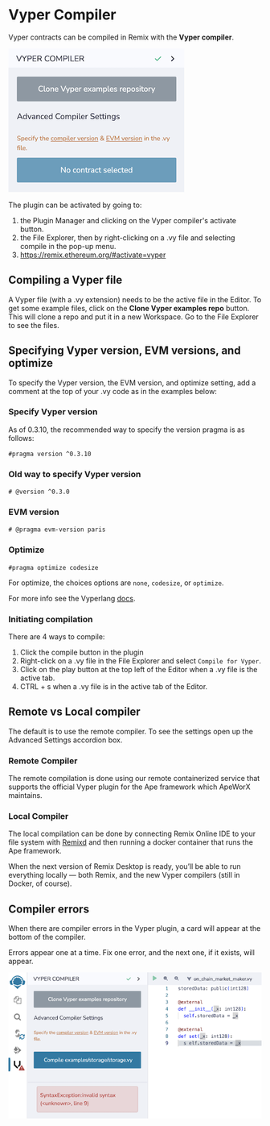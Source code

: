 # Vyper Compiler

Vyper contracts can be compiled in Remix with the **Vyper compiler**.

![](images/a-vyper-pi-basic.png)

The plugin can be activated by going to:

1. the Plugin Manager and clicking on the Vyper compiler's activate button.
2. the File Explorer, then by right-clicking on a .vy file and selecting compile in the pop-up menu.
3. https://remix.ethereum.org/#activate=vyper

## Compiling a Vyper file

A Vyper file (with a .vy extension) needs to be the active file in the Editor. To get some example files, click on the **Clone Vyper examples repo** button. This will clone a repo and put it in a new Workspace. Go to the File Explorer to see the files.

## Specifying Vyper version, EVM versions, and optimize

To specify the Vyper version, the EVM version, and optimize setting, add a comment at the top of your .vy code as in the examples below:

### Specify Vyper version

As of 0.3.10, the recommended way to specify the version pragma is as follows:

```Vyper
#pragma version ^0.3.10
```

### Old way to specify Vyper version

```Vyper
# @version ^0.3.0
```

### EVM version

```Vyper
# @pragma evm-version paris
```

### Optimize

```Vyper
#pragma optimize codesize
```

For optimize, the choices options are `none`, `codesize`, or `optimize`.

For more info see the Vyperlang [docs](https://docs.vyperlang.org/en/stable/).

### Initiating compilation

There are 4 ways to compile:

1. Click the compile button in the plugin
2. Right-click on a .vy file in the File Explorer and select `Compile for Vyper`.
3. Click on the play button at the top left of the Editor when a .vy file is the active tab.
4. CTRL + s when a .vy file is in the active tab of the Editor.

## Remote vs Local compiler

The default is to use the remote compiler. To see the settings open up the Advanced Settings accordion box.

### Remote Compiler

The remote compilation is done using our remote containerized service that supports the official Vyper plugin for the Ape framework which ApeWorX maintains.

### Local Compiler

The local compilation can be done by connecting Remix Online IDE to your file system with [Remixd](remixd.html) and then running a docker container that runs the Ape framework.

When the next version of Remix Desktop is ready, you’ll be able to run everything locally — both Remix, and the new Vyper compilers (still in Docker, of course).

## Compiler errors

When there are compiler errors in the Vyper plugin, a card will appear at the bottom of the compiler.

Errors appear one at a time. Fix one error, and the next one, if it exists, will appear.

![](images/a-vyper-compiler-error.png)
